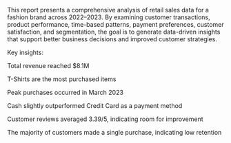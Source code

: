 This report presents a comprehensive analysis of retail sales data for a fashion brand across 2022–2023. By examining customer transactions, product performance, time-based patterns, payment preferences, customer satisfaction, and segmentation, the goal is to generate data-driven insights that support better business decisions and improved customer strategies.

Key insights:

Total revenue reached $8.1M

T-Shirts are the most purchased items

Peak purchases occurred in March 2023

Cash slightly outperformed Credit Card as a payment method

Customer reviews averaged 3.39/5, indicating room for improvement

The majority of customers made a single purchase, indicating low retention

